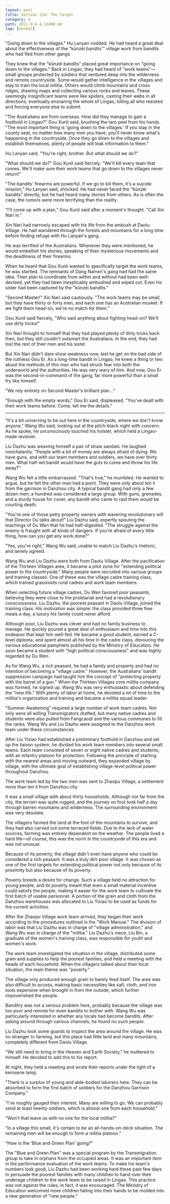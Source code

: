 ```yaml
---
layout: post
title: Section 124: The Target
category: 4
path: 2011-9-6-4-12400.md
tag: [normal]
---
```


"Going down to the villages." Hu Lanyan nodded. He had heard a great deal about the effectiveness of the "kūnzéi bandits'" village work from bandits who had fled from other gangs.

They knew that the "kūnzéi bandits" placed great importance on "going down to the villages." Back in Lingao, they had heard of "work teams"—small groups protected by soldiers that ventured deep into the wilderness and remote countryside. Some would gather intelligence in the villages and stay to train the local militia. Others would climb mountains and cross ridges, drawing maps and collecting various rocks and leaves. These seemingly insignificant teams were like spiders, casting their webs in all directions, eventually ensnaring the whole of Lingao, killing all who resisted and forcing everyone else to submit.

"The Australians are from overseas. How did they manage to gain a foothold in Lingao?" Gou Xunli said, brushing the taro peel from his hands. "The most important thing is 'going down to the villages.' If you stay in the county seat, no matter how many men you have, you'll never know what's happening in the countryside. Once they go down to the villages and establish themselves, plenty of people will leak information to them."

Hu Lanyan said, "You're right, brother. But what should we do?"

"What should we do?" Gou Xunli said fiercely. "We'll kill every team that comes. We'll make sure their work teams that go down to the villages never return!"

"The bandits' firearms are powerful. If we go to kill them, it's a suicide mission," Hu Lanyan said, shocked. He had never faced the "kūnzéi bandits" directly, but he had heard many stories from others. As is often the case, the rumors were more terrifying than the reality.

"I'll come up with a plan," Gou Xunli said after a moment's thought. "Call Xin Nari in."

Xin Nari had narrowly escaped with his life from the ambush at Daolu Village. He had wandered through the forests and mountains for a long time before finding refuge with Hu Lanyan's gang.

He was terrified of the Australians. Whenever they were mentioned, he would embellish his stories, speaking of their mysterious movements and the deadliness of their firearms.

When he heard that Gou Xunli wanted to specifically target the work teams, he was startled. The remnants of Dang Namen's gang had had the same idea. Their plan to coordinate from within and without had been well-devised, yet they had been inexplicably ambushed and wiped out. Even his sister had been captured by the "kūnzéi bandits."

"Second Master!" Xin Nari said cautiously. "The work teams may be small, but they have thirty or forty men, and each one has an Australian musket. If we fight them head-on, we're no match for them."

Gou Xunli said fiercely, "Who said anything about fighting head-on? We'll use dirty tricks!"

Xin Nari thought to himself that they had played plenty of dirty tricks back then, but they still couldn't outsmart the Australians. In the end, they had lost the rest of their men and his sister.

But Xin Nari didn't dare show weakness now, lest he get on the bad side of the ruthless Gou Er. As a long-time bandit in Lingao, he knew a thing or two about the methods of this man who had struck fear into both the underworld and the authorities. He was very wary of him. And now, Gou Er was the second-in-command of the gang, far more powerful than a small fry like himself.

"We rely entirely on Second Master's brilliant plan..."

"Enough with the empty words," Gou Er said, displeased. "You've dealt with their work teams before. Come, tell me the details."

---

"It's a bit unnerving to be out here in the countryside, where we don't know anyone," Wang Wu said, looking out at the pitch-black night with concern. As he spoke, he unconsciously touched his holster, which held a Lingao-made revolver.

Liu Dazhu was weaving himself a pair of straw sandals. He laughed nonchalantly. "People with a bit of money are always afraid of dying. We have guns, and with our team members and soldiers, we have over thirty men. What half-wit bandit would have the guts to come and throw his life away?"

Wang Wu felt a little embarrassed. "That's true," he mumbled. He wanted to argue, but he felt the other man had a point. They were only about ten *li* from the garrison in Danzhou city. A typical bandit gang had only a few dozen men; a hundred was considered a large group. With guns, grenades, and a sturdy house for cover, any bandit who came to raid them would be courting death.

"You're one of those petty property owners with wavering revolutionary will that Director Du talks about!" Liu Dazhu said, expertly spouting the teachings of Du Wen that he had half-digested. "The struggle against the enemy is fraught with all kinds of dangers. If you're afraid of every little thing, how can you get any work done?"

"Yes, you're right," Wang Wu said, unable to match Liu Dazhu's rhetoric, and lamely agreed.

Wang Wu and Liu Dazhu were both from Daolu Village. After the pacification of the Thirteen Villages area, it became a pilot zone for "extending political power to the countryside." Many people were recruited into various groups and training classes. One of these was the village cadre training class, which trained grassroots rural cadres and work team members.

When selecting future village cadres, Du Wen favored poor peasants, believing they were close to the proletariat and had a revolutionary consciousness. Liu Dazhu, the poorest peasant in Daolu Village, joined the training class. His motivation was simple: the class provided three free meals a day, a luxury his family could never afford.

Although poor, Liu Dazhu was clever and had no family business to manage. He quickly poured a great deal of enthusiasm and time into this endeavor that kept him well-fed. He became a good student, earned a C-level diploma, and spent almost all his time in the cadre class, devouring the various educational pamphlets published by the Ministry of Education. He soon became a student with "high political consciousness" and was highly regarded by Du Wen.

As for Wang Wu, a rich peasant, he had a family and property and had no intention of becoming a "village cadre." However, the Australians' bandit suppression campaign had taught him the concept of "protecting property with the barrel of a gun." When the Thirteen Villages core militia company was formed, he signed up. Wang Wu was very enthusiastic about defending the "new life." With plenty of labor at home, he devoted a lot of time to the militia's organization and training and became a militia squad leader.

"Summer Awakening" required a large number of work team cadres. Not only were all willing Transmigrators drafted, but many native cadres and students were also pulled from Fangcaodi and the various communes to fill the ranks. Wang Wu and Liu Dazhu were assigned to the Danzhou work team under these circumstances.

After Liu Yixiao had established a preliminary foothold in Danzhou and set up the liaison system, he divided his work team members into several small teams. Each team consisted of seven or eight native cadres and students, with an infantry platoon for protection. Following the principle of starting with the nearest areas and moving outward, they expanded village by village, with the ultimate goal of establishing village-level political power throughout Danzhou.

The work team led by the two men was sent to Zhaopu Village, a settlement more than ten *li* from Danzhou city.

It was a small village with about thirty households. Although not far from the city, the terrain was quite rugged, and the journey on foot took half a day through barren mountains and wilderness. The surrounding environment was very desolate.

The villagers farmed the land at the foot of the mountains to survive, and they had also carved out some terraced fields. Due to the lack of water sources, farming was entirely dependent on the weather. The people lived a hard life—of course, this was the norm in the countryside of this era and was not unusual.

Because of its poverty, the village didn't even have anyone who could be considered a rich peasant. It was a truly dirt-poor village. It was chosen as one of the first targets for extending political power not only because of its proximity but also because of its poverty.

Poverty breeds a desire for change. Such a village held no attraction for young people, and its poverty meant that even a small material incentive could satisfy the people, making it easier for the work team to cultivate the first batch of usable personnel. A portion of the grain and cloth from the Danzhou warehouses was allocated to Liu Yixiao to be used as funds for the current activities.

After the Zhaopu Village work team arrived, they began their work according to the procedures outlined in the "Work Manual." The division of labor was that Liu Dazhu was in charge of "village administration," and Wang Wu was in charge of the "militia." Liu Dazhu's niece, Liu Bin, a graduate of the women's training class, was responsible for youth and women's work.

The work team investigated the situation in the village, distributed some grain and supplies to help the poorest families, and held a meeting with the heads of each household. When the villagers talked about their local situation, the main theme was "poverty."

The village only produced enough grain to barely feed itself. The area was also difficult to access, making basic necessities like salt, cloth, and iron tools expensive when brought in from the outside, which further impoverished the people.

Banditry was not a serious problem here, probably because the village was too poor and remote for even bandits to bother with. Wang Wu was particularly interested in whether any locals had become bandits. After asking around through various channels, he found no such people.

Liu Dazhu took some guards to inspect the area around the village. He was no stranger to farming, but this place had little land and many mountains, completely different from Daolu Village.

"We still need to bring in the Heaven and Earth Society," he muttered to himself. He decided to add this to his report.

At night, they held a meeting and wrote their reports under the light of a kerosene lamp.

"There is a surplus of young and able-bodied laborers here. They can be absorbed to form the first batch of soldiers for the Danzhou Garrison Company."

"I've roughly gauged their interest. Many are willing to go. We can probably send at least twenty soldiers, which is almost one from each household."

"Won't that leave us with no one for the local militia?"

"In a village this small, it's certain to be an all-hands-on-deck situation. The remaining men will be enough to form a militia platoon."

"How is the 'Blue and Green Plan' going?"

The "Blue and Green Plan" was a special program by the Transmigration group to take in orphans from the occupied areas. It was an important item in the performance evaluation of the work teams. To make his team's numbers look good, Liu Dazhu had been working hard these past few days to persuade the poorest families with many children to hand over their underage children to the work team to be raised in Lingao. This practice was not against the rules; in fact, it was encouraged. The Ministry of Education welcomed more children falling into their hands to be molded into a new generation of "new people."